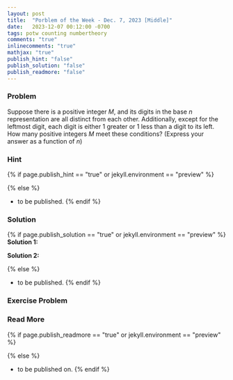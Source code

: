 ```yaml
---
layout: post
title:  "Porblem of the Week - Dec. 7, 2023 [Middle]"
date:   2023-12-07 00:12:00 -0700
tags: potw counting numbertheory
comments: "true"
inlinecomments: "true"
mathjax: "true"
publish_hint: "false"
publish_solution: "false"
publish_readmore: "false"
---
```

### Problem

Suppose there is a positive integer $M$, and its digits in the base $n$ representation are all distinct from each other. Additionally, except for the leftmost digit, each digit is either $1$ greater or $1$ less than a digit to its left. How many positive integers $M$ meet these conditions? (Express your answer as a function of $n$)

<!--more-->

### Hint
{% if page.publish_hint == "true" or jekyll.environment == "preview" %}

{% else %}
- to be published.
{% endif %}

### Solution 
{% if page.publish_solution == "true" or jekyll.environment == "preview" %}
**Solution 1:** 

**Solution 2:** 

{% else %}
- to be published.
{% endif %}

### Exercise Problem

### Read More
{% if page.publish_readmore == "true" or jekyll.environment == "preview" %}

{% else %}
- to be published on.
{% endif %}
